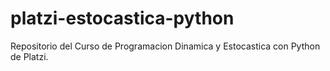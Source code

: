 # platzi-estocastica-python
Repositorio del Curso de Programacion Dinamica y Estocastica con Python de Platzi.
